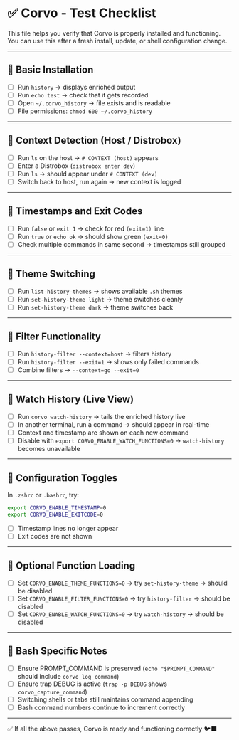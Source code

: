 # ✅ Corvo - Test Checklist

This file helps you verify that Corvo is properly installed and functioning.  
You can use this after a fresh install, update, or shell configuration change.

---

## 🧪 Basic Installation

- [ ] Run `history` → displays enriched output
- [ ] Run `echo test` → check that it gets recorded
- [ ] Open `~/.corvo_history` → file exists and is readable
- [ ] File permissions: `chmod 600 ~/.corvo_history`

---

## 🧪 Context Detection (Host / Distrobox)

- [ ] Run `ls` on the host → `# CONTEXT (host)` appears
- [ ] Enter a Distrobox (`distrobox enter dev`)
- [ ] Run `ls` → should appear under `# CONTEXT (dev)`
- [ ] Switch back to host, run again → new context is logged

---

## 🧪 Timestamps and Exit Codes

- [ ] Run `false` or `exit 1` → check for red `(exit=1)` line
- [ ] Run `true` or `echo ok` → should show green `(exit=0)`
- [ ] Check multiple commands in same second → timestamps still grouped

---

## 🧪 Theme Switching

- [ ] Run `list-history-themes` → shows available `.sh` themes
- [ ] Run `set-history-theme light` → theme switches cleanly
- [ ] Run `set-history-theme dark` → theme switches back

---

## 🧪 Filter Functionality

- [ ] Run `history-filter --context=host` → filters history
- [ ] Run `history-filter --exit=1` → shows only failed commands
- [ ] Combine filters → `--context=go --exit=0`

---

## 🧪 Watch History (Live View)

- [ ] Run `corvo watch-history` → tails the enriched history live
- [ ] In another terminal, run a command → should appear in real-time
- [ ] Context and timestamp are shown on each new command
- [ ] Disable with `export CORVO_ENABLE_WATCH_FUNCTIONS=0` → `watch-history` becomes unavailable

---

## 🧪 Configuration Toggles

In `.zshrc` or `.bashrc`, try:

```bash
export CORVO_ENABLE_TIMESTAMP=0
export CORVO_ENABLE_EXITCODE=0
```

- [ ] Timestamp lines no longer appear
- [ ] Exit codes are not shown

---

## 🧪 Optional Function Loading

- [ ] Set `CORVO_ENABLE_THEME_FUNCTIONS=0` → try `set-history-theme` → should be disabled
- [ ] Set `CORVO_ENABLE_FILTER_FUNCTIONS=0` → try `history-filter` → should be disabled
- [ ] Set `CORVO_ENABLE_WATCH_FUNCTIONS=0` → try `watch-history` → should be disabled

---

## 🐚 Bash Specific Notes

- [ ] Ensure PROMPT_COMMAND is preserved (`echo "$PROMPT_COMMAND"` should include `corvo_log_command`)
- [ ] Ensure trap DEBUG is active (`trap -p DEBUG` shows `corvo_capture_command`)
- [ ] Switching shells or tabs still maintains command appending
- [ ] Bash command numbers continue to increment correctly

---

✅ If all the above passes, Corvo is ready and functioning correctly 🐦‍⬛
